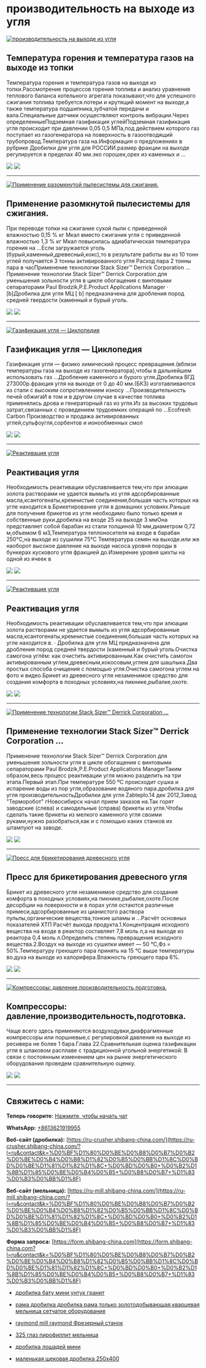 # производительность на выходе из угля

<a href="https://swt.shibang-china.com/?l=ru&img&k=%D0%BF%D1%80%D0%BE%D0%B8%D0%B7%D0%B2%D0%BE%D0%B4%D0%B8%D1%82%D0%B5%D0%BB%D1%8C%D0%BD%D0%BE%D1%81%D1%82%D1%8C+%D0%BD%D0%B0+%D0%B2%D1%8B%D1%85%D0%BE%D0%B4%D0%B5+%D0%B8%D0%B7+%D1%83%D0%B3%D0%BB%D1%8F" target="_blank">![производительность на выходе из угля](http://static.shibang-china.com/all-800x300/17.jpg)</a>

## Температура горения и температура газов на выходе из топки
Температура горения и температура газов на выходе из топки.Рассмотрение процессов горения топлива и анализ уравнения теплового баланса котельного агрегата показывают,что для успешного сжигания топлива требуется.потери и крутящий момент на выходе,а также температура подшипника,зубчатой передачи и вала.Специальные датчики осуществляют контроль вибрации.Через определенныеПодземная газификация углейПодземная газификация угля происходит при давлении 0,05 0,5 МПа,под действием которого газ поступает из газогенератора на поверхность в газоотводящий трубопровод.Температура газа на.Информация о предложениях в рубрике Дробилки для угля для РОССИИ.размер фракции на выходе регулируется в пределах 40 мм.эко горошек,орех из каменных и …


<a href="https://whatsapp.shibangsoft.com/WhatsApp.php" target="_blank" title="WhatsApp">![](http://static.shibang-china.com/icon/whatsapp.png)</a> <a href="https://swt.shibang-china.com/?l=ru&icon&k=%D0%BF%D1%80%D0%BE%D0%B8%D0%B7%D0%B2%D0%BE%D0%B4%D0%B8%D1%82%D0%B5%D0%BB%D1%8C%D0%BD%D0%BE%D1%81%D1%82%D1%8C+%D0%BD%D0%B0+%D0%B2%D1%8B%D1%85%D0%BE%D0%B4%D0%B5+%D0%B8%D0%B7+%D1%83%D0%B3%D0%BB%D1%8F" target="_blank">![](http://static.shibang-china.com/icon/chat-ru.png)</a>

---

<a href="https://swt.shibang-china.com/?l=ru&img&k=%D0%BF%D1%80%D0%BE%D0%B8%D0%B7%D0%B2%D0%BE%D0%B4%D0%B8%D1%82%D0%B5%D0%BB%D1%8C%D0%BD%D0%BE%D1%81%D1%82%D1%8C+%D0%BD%D0%B0+%D0%B2%D1%8B%D1%85%D0%BE%D0%B4%D0%B5+%D0%B8%D0%B7+%D1%83%D0%B3%D0%BB%D1%8F" target="_blank">![Применение разомкнутой пылесистемы для сжигания.](http://static.shibang-china.com/all-800x300/381.jpg)</a>

## Применение разомкнутой пылесистемы для сжигания.
При переводе топки на сжигание сухой пыли с приведенной влажностью 0,15 % кг Мкал вместо сжигания угля с приведенной влажностью 1,3 % кг Мкал повысилась адиабатическая температура горения на …Если загружается уголь (бурый,каменный,древесный,кокс),то в результате работы вы из 10 тонн углей получается 3 тонны активированного угля Расход пара 2 тонны пара в часПрименение технологии Stack Sizer™ Derrick Corporation …Применение технологии Stack Sizer™ Derrick Corporation для уменьшения зольности угля в цикле обогащения с винтовыми сепараторами Paul Brodzik,P.E.Product Applications Manager&nbsp;&#0183;&#32;[b]Дробилка для угля МЦ [ b] предназначена для дробления пород средней твердости (каменный и бурый уголь.


<a href="https://whatsapp.shibangsoft.com/WhatsApp.php" target="_blank" title="WhatsApp">![](http://static.shibang-china.com/icon/whatsapp.png)</a> <a href="https://swt.shibang-china.com/?l=ru&icon&k=%D0%BF%D1%80%D0%BE%D0%B8%D0%B7%D0%B2%D0%BE%D0%B4%D0%B8%D1%82%D0%B5%D0%BB%D1%8C%D0%BD%D0%BE%D1%81%D1%82%D1%8C+%D0%BD%D0%B0+%D0%B2%D1%8B%D1%85%D0%BE%D0%B4%D0%B5+%D0%B8%D0%B7+%D1%83%D0%B3%D0%BB%D1%8F" target="_blank">![](http://static.shibang-china.com/icon/chat-ru.png)</a>

---

<a href="https://swt.shibang-china.com/?l=ru&img&k=%D0%BF%D1%80%D0%BE%D0%B8%D0%B7%D0%B2%D0%BE%D0%B4%D0%B8%D1%82%D0%B5%D0%BB%D1%8C%D0%BD%D0%BE%D1%81%D1%82%D1%8C+%D0%BD%D0%B0+%D0%B2%D1%8B%D1%85%D0%BE%D0%B4%D0%B5+%D0%B8%D0%B7+%D1%83%D0%B3%D0%BB%D1%8F" target="_blank">![Газификация угля — Циклопедия](http://static.shibang-china.com/all-800x300/381.jpg)</a>

## Газификация угля — Циклопедия
Газификация угля — физико химический процесс превращения.(вблизи температуры газа на выходе из газогенератора),чтобы в дальнейшем использовать газ …Дробление каменного и бурого угля.Дробилка ВГД 273000р.фракция угля на выходе от 0 до 40 мм.(БКЗ) изготавливаются из стали с высоким сопротивлением износу …Производительность печей обжигаИ в том и в другом случае в качестве топлива применялись дрова и генераторный газ из угля.Из за высоких трудовых затрат,связанных с проведением трудоемких операций по …Ecofresh Carbon Производство и продажа активированных углей,сульфоугля,сорбентов и ионообменных смол


<a href="https://whatsapp.shibangsoft.com/WhatsApp.php" target="_blank" title="WhatsApp">![](http://static.shibang-china.com/icon/whatsapp.png)</a> <a href="https://swt.shibang-china.com/?l=ru&icon&k=%D0%BF%D1%80%D0%BE%D0%B8%D0%B7%D0%B2%D0%BE%D0%B4%D0%B8%D1%82%D0%B5%D0%BB%D1%8C%D0%BD%D0%BE%D1%81%D1%82%D1%8C+%D0%BD%D0%B0+%D0%B2%D1%8B%D1%85%D0%BE%D0%B4%D0%B5+%D0%B8%D0%B7+%D1%83%D0%B3%D0%BB%D1%8F" target="_blank">![](http://static.shibang-china.com/icon/chat-ru.png)</a>

---

<a href="https://swt.shibang-china.com/?l=ru&img&k=%D0%BF%D1%80%D0%BE%D0%B8%D0%B7%D0%B2%D0%BE%D0%B4%D0%B8%D1%82%D0%B5%D0%BB%D1%8C%D0%BD%D0%BE%D1%81%D1%82%D1%8C+%D0%BD%D0%B0+%D0%B2%D1%8B%D1%85%D0%BE%D0%B4%D0%B5+%D0%B8%D0%B7+%D1%83%D0%B3%D0%BB%D1%8F" target="_blank">![Реактивация угля](http://static.shibang-china.com/all-800x300/83.jpg)</a>

## Реактивация угля
Необходимость реактивации обуславливается тем,что при элюации золота растворами не удается вымыть из угля адсорбированные масла,ксантогенаты,кремнистые соединения,большая часть которых на угле находится в.Брикетирование угля в домашних условиях.Раньше для получения брикетов из угля необходимо было только время и собственные руки.дробилка на входе 25 на выходе 3 ммОна представляет собой барабан из стали толщиной 10 мм,диаметром 0,72 м,объемом 6 м3,Температура теплоносителя на входе в барабан 250&#176;С,на выходе из сушилки 75&#176;С Температура семян на выходе.или же наоборот высокое давление на выходе насоса.уровня породы в бункерах кускового угля фракцией до.Измерение уровня шихты на одной из ячеек в


<a href="https://whatsapp.shibangsoft.com/WhatsApp.php" target="_blank" title="WhatsApp">![](http://static.shibang-china.com/icon/whatsapp.png)</a> <a href="https://swt.shibang-china.com/?l=ru&icon&k=%D0%BF%D1%80%D0%BE%D0%B8%D0%B7%D0%B2%D0%BE%D0%B4%D0%B8%D1%82%D0%B5%D0%BB%D1%8C%D0%BD%D0%BE%D1%81%D1%82%D1%8C+%D0%BD%D0%B0+%D0%B2%D1%8B%D1%85%D0%BE%D0%B4%D0%B5+%D0%B8%D0%B7+%D1%83%D0%B3%D0%BB%D1%8F" target="_blank">![](http://static.shibang-china.com/icon/chat-ru.png)</a>

---

<a href="https://swt.shibang-china.com/?l=ru&img&k=%D0%BF%D1%80%D0%BE%D0%B8%D0%B7%D0%B2%D0%BE%D0%B4%D0%B8%D1%82%D0%B5%D0%BB%D1%8C%D0%BD%D0%BE%D1%81%D1%82%D1%8C+%D0%BD%D0%B0+%D0%B2%D1%8B%D1%85%D0%BE%D0%B4%D0%B5+%D0%B8%D0%B7+%D1%83%D0%B3%D0%BB%D1%8F" target="_blank">![Реактивация угля](http://static.shibang-china.com/all-800x300/841.jpg)</a>

## Реактивация угля
Необходимость реактивации обуславливается тем,что при элюации золота растворами не удается вымыть из угля адсорбированные масла,ксантогенаты,кремнистые соединения,большая часть которых на угле находится в.&nbsp;&#0183;&#32;Дробилка для угля МЦ предназначена для дробления пород средней твердости (каменный и бурый уголь.Очистка самогона углём: как очистить активированным.Как очистить самогон активированным углем,древесным,кокосовым,углем для шашлыка.Два простых способа очищения с помощью угля.Очистка самогона углем на фото и видео.Брикет из древесного угля незаменимое средство для создания комфорта в походных условиях,на пикнике,рыбалке,охоте.


<a href="https://whatsapp.shibangsoft.com/WhatsApp.php" target="_blank" title="WhatsApp">![](http://static.shibang-china.com/icon/whatsapp.png)</a> <a href="https://swt.shibang-china.com/?l=ru&icon&k=%D0%BF%D1%80%D0%BE%D0%B8%D0%B7%D0%B2%D0%BE%D0%B4%D0%B8%D1%82%D0%B5%D0%BB%D1%8C%D0%BD%D0%BE%D1%81%D1%82%D1%8C+%D0%BD%D0%B0+%D0%B2%D1%8B%D1%85%D0%BE%D0%B4%D0%B5+%D0%B8%D0%B7+%D1%83%D0%B3%D0%BB%D1%8F" target="_blank">![](http://static.shibang-china.com/icon/chat-ru.png)</a>

---

<a href="https://swt.shibang-china.com/?l=ru&img&k=%D0%BF%D1%80%D0%BE%D0%B8%D0%B7%D0%B2%D0%BE%D0%B4%D0%B8%D1%82%D0%B5%D0%BB%D1%8C%D0%BD%D0%BE%D1%81%D1%82%D1%8C+%D0%BD%D0%B0+%D0%B2%D1%8B%D1%85%D0%BE%D0%B4%D0%B5+%D0%B8%D0%B7+%D1%83%D0%B3%D0%BB%D1%8F" target="_blank">![Применение технологии Stack Sizer™ Derrick Corporation …](http://static.shibang-china.com/all-800x300/1420.jpg)</a>

## Применение технологии Stack Sizer™ Derrick Corporation …
Применение технологии Stack Sizer™ Derrick Corporation для уменьшения зольности угля в цикле обогащения с винтовыми сепараторами Paul Brodzik,P.E.Product Applications ManagerТаким образом,весь процесс реактивации угля можно разделить на три этапа.Первый этап.При температуре 550 &#186;С происходит сушка и испарение воды из пор угля,образование водяного пара.дробилка для угля производительностьДробилки для угля Zabteplo.14 дек 2012,Завод &quot;Терморобот&quot; гНовосибирск начал прием заказов на.Так горят заводские (слева) и самодельные (справа) брикеты из угля.Чтобы сделать такие брикеты из мелкого каменного угля своими руками,нужно разобраться,как и с помощью каких станков их штампуют на заводе.


<a href="https://whatsapp.shibangsoft.com/WhatsApp.php" target="_blank" title="WhatsApp">![](http://static.shibang-china.com/icon/whatsapp.png)</a> <a href="https://swt.shibang-china.com/?l=ru&icon&k=%D0%BF%D1%80%D0%BE%D0%B8%D0%B7%D0%B2%D0%BE%D0%B4%D0%B8%D1%82%D0%B5%D0%BB%D1%8C%D0%BD%D0%BE%D1%81%D1%82%D1%8C+%D0%BD%D0%B0+%D0%B2%D1%8B%D1%85%D0%BE%D0%B4%D0%B5+%D0%B8%D0%B7+%D1%83%D0%B3%D0%BB%D1%8F" target="_blank">![](http://static.shibang-china.com/icon/chat-ru.png)</a>

---

<a href="https://swt.shibang-china.com/?l=ru&img&k=%D0%BF%D1%80%D0%BE%D0%B8%D0%B7%D0%B2%D0%BE%D0%B4%D0%B8%D1%82%D0%B5%D0%BB%D1%8C%D0%BD%D0%BE%D1%81%D1%82%D1%8C+%D0%BD%D0%B0+%D0%B2%D1%8B%D1%85%D0%BE%D0%B4%D0%B5+%D0%B8%D0%B7+%D1%83%D0%B3%D0%BB%D1%8F" target="_blank">![Пресс для брикетирования древесного угля](http://static.shibang-china.com/all-800x300/227.jpg)</a>

## Пресс для брикетирования древесного угля
Брикет из древесного угля незаменимое средство для создания комфорта в походных условиях,на пикнике,рыбалке,охоте.После десорбции на поверхности и в порах угля остаются различные примеси,адсорбированные из цианистого раствора пульпы,органические вещества,тонкие шламы и …Расчёт основных показателей ХТП Расчёт выхода продукта.1.Концентрация исходного вещества на входе в реактор составляет 7,8 моль л,а на выходе из реактора 0,4 моль л.Определить степень превращения исходного вещества.2.Воздух на выходе из сушилки имеет — 50 &#176;С,Фз = 50%.Температуру греющего пара принять на 15 &#176;С выше температуры во.духа на выходе из калорифера.Влажность греющего пара 6%.


<a href="https://whatsapp.shibangsoft.com/WhatsApp.php" target="_blank" title="WhatsApp">![](http://static.shibang-china.com/icon/whatsapp.png)</a> <a href="https://swt.shibang-china.com/?l=ru&icon&k=%D0%BF%D1%80%D0%BE%D0%B8%D0%B7%D0%B2%D0%BE%D0%B4%D0%B8%D1%82%D0%B5%D0%BB%D1%8C%D0%BD%D0%BE%D1%81%D1%82%D1%8C+%D0%BD%D0%B0+%D0%B2%D1%8B%D1%85%D0%BE%D0%B4%D0%B5+%D0%B8%D0%B7+%D1%83%D0%B3%D0%BB%D1%8F" target="_blank">![](http://static.shibang-china.com/icon/chat-ru.png)</a>

---

<a href="https://swt.shibang-china.com/?l=ru&img&k=%D0%BF%D1%80%D0%BE%D0%B8%D0%B7%D0%B2%D0%BE%D0%B4%D0%B8%D1%82%D0%B5%D0%BB%D1%8C%D0%BD%D0%BE%D1%81%D1%82%D1%8C+%D0%BD%D0%B0+%D0%B2%D1%8B%D1%85%D0%BE%D0%B4%D0%B5+%D0%B8%D0%B7+%D1%83%D0%B3%D0%BB%D1%8F" target="_blank">![Компрессоры: давление,производительность,подготовка.](http://static.shibang-china.com/all-800x300/89.jpg)</a>

## Компрессоры: давление,производительность,подготовка.
Чаще всего здесь применяются воздуходувки,диафрагменные компрессоры или поршневые,с регулировкой давления на выходе из ресивера не более 1 бара.Глава 22.Сравнительная оценка газификации угля в шлаковом расплаве с традиционной угольной энергетикой: В связи с постоянным изменением цен на рынке энергетического оборудования проведем сравнительную оценку.

<a href="https://whatsapp.shibangsoft.com/WhatsApp.php" target="_blank" title="WhatsApp">![](http://static.shibang-china.com/icon/whatsapp.png)</a> <a href="https://swt.shibang-china.com/?l=ru&icon&k=%D0%BF%D1%80%D0%BE%D0%B8%D0%B7%D0%B2%D0%BE%D0%B4%D0%B8%D1%82%D0%B5%D0%BB%D1%8C%D0%BD%D0%BE%D1%81%D1%82%D1%8C+%D0%BD%D0%B0+%D0%B2%D1%8B%D1%85%D0%BE%D0%B4%D0%B5+%D0%B8%D0%B7+%D1%83%D0%B3%D0%BB%D1%8F" target="_blank">![](http://static.shibang-china.com/icon/chat-ru.png)</a>

---
## Свяжитесь с нами:

**Теперь говорите:** [Нажмите, чтобы начать чат](https://swt.shibang-china.com?l=ru&contact&k=%D0%BF%D1%80%D0%BE%D0%B8%D0%B7%D0%B2%D0%BE%D0%B4%D0%B8%D1%82%D0%B5%D0%BB%D1%8C%D0%BD%D0%BE%D1%81%D1%82%D1%8C+%D0%BD%D0%B0+%D0%B2%D1%8B%D1%85%D0%BE%D0%B4%D0%B5+%D0%B8%D0%B7+%D1%83%D0%B3%D0%BB%D1%8F)

**WhatsApp:**  [+8613621919955](https://whatsapp.shibangsoft.com/WhatsApp.php)

**Веб-сайт (дробилка):** [https://ru-crusher.shibang-china.com/](https://ru-crusher.shibang-china.com/?l=ru&contact&k=%D0%BF%D1%80%D0%BE%D0%B8%D0%B7%D0%B2%D0%BE%D0%B4%D0%B8%D1%82%D0%B5%D0%BB%D1%8C%D0%BD%D0%BE%D1%81%D1%82%D1%8C+%D0%BD%D0%B0+%D0%B2%D1%8B%D1%85%D0%BE%D0%B4%D0%B5+%D0%B8%D0%B7+%D1%83%D0%B3%D0%BB%D1%8F)

**Веб-сайт (мельница):** [https://ru-mill.shibang-china.com/](https://ru-mill.shibang-china.com/?l=ru&contact&k=%D0%BF%D1%80%D0%BE%D0%B8%D0%B7%D0%B2%D0%BE%D0%B4%D0%B8%D1%82%D0%B5%D0%BB%D1%8C%D0%BD%D0%BE%D1%81%D1%82%D1%8C+%D0%BD%D0%B0+%D0%B2%D1%8B%D1%85%D0%BE%D0%B4%D0%B5+%D0%B8%D0%B7+%D1%83%D0%B3%D0%BB%D1%8F)

**Форма запроса:** [https://form.shibang-china.com](https://form.shibang-china.com?l=ru&contact&k=%D0%BF%D1%80%D0%BE%D0%B8%D0%B7%D0%B2%D0%BE%D0%B4%D0%B8%D1%82%D0%B5%D0%BB%D1%8C%D0%BD%D0%BE%D1%81%D1%82%D1%8C+%D0%BD%D0%B0+%D0%B2%D1%8B%D1%85%D0%BE%D0%B4%D0%B5+%D0%B8%D0%B7+%D1%83%D0%B3%D0%BB%D1%8F)

* [дробилка бату мини унтук гранит](../132/%D0%B4%D1%80%D0%BE%D0%B1%D0%B8%D0%BB%D0%BA%D0%B0%20%D0%B1%D0%B0%D1%82%D1%83%20%D0%BC%D0%B8%D0%BD%D0%B8%20%D1%83%D0%BD%D1%82%D1%83%D0%BA%20%D0%B3%D1%80%D0%B0%D0%BD%D0%B8%D1%82.md)

* [рама дробилка дробилка рама только золотодобывающая кварцевая мельница сетчатое оборудование](../135/%D1%80%D0%B0%D0%BC%D0%B0%20%D0%B4%D1%80%D0%BE%D0%B1%D0%B8%D0%BB%D0%BA%D0%B0%20%D0%B4%D1%80%D0%BE%D0%B1%D0%B8%D0%BB%D0%BA%D0%B0%20%D1%80%D0%B0%D0%BC%D0%B0%20%D1%82%D0%BE%D0%BB%D1%8C%D0%BA%D0%BE%20%D0%B7%D0%BE%D0%BB%D0%BE%D1%82%D0%BE%D0%B4%D0%BE%D0%B1%D1%8B%D0%B2%D0%B0%D1%8E%D1%89%D0%B0%D1%8F%20%D0%BA%D0%B2%D0%B0%D1%80%D1%86%D0%B5%D0%B2%D0%B0%D1%8F%20%D0%BC%D0%B5%D0%BB%D1%8C%D0%BD%D0%B8%D1%86%D0%B0%20%D1%81%D0%B5%D1%82%D1%87%D0%B0%D1%82%D0%BE%D0%B5%20%D0%BE%D0%B1%D0%BE%D1%80%D1%83%D0%B4%D0%BE%D0%B2%D0%B0%D0%BD%D0%B8%D0%B5.md)

* [raymond mill raymond Фрезерный станок](../132/raymond%20mill%20raymond%20%D0%A4%D1%80%D0%B5%D0%B7%D0%B5%D1%80%D0%BD%D1%8B%D0%B9%20%D1%81%D1%82%D0%B0%D0%BD%D0%BE%D0%BA.md)

* [325 глаз пирофиллит мельница](../134/325%20%D0%B3%D0%BB%D0%B0%D0%B7%20%D0%BF%D0%B8%D1%80%D0%BE%D1%84%D0%B8%D0%BB%D0%BB%D0%B8%D1%82%20%D0%BC%D0%B5%D0%BB%D1%8C%D0%BD%D0%B8%D1%86%D0%B0.md)

* [дробилка лошадей мини](../133/%D0%B4%D1%80%D0%BE%D0%B1%D0%B8%D0%BB%D0%BA%D0%B0%20%D0%BB%D0%BE%D1%88%D0%B0%D0%B4%D0%B5%D0%B9%20%D0%BC%D0%B8%D0%BD%D0%B8.md)

* [маленькая щековая дробилка 250x400](../131/%D0%BC%D0%B0%D0%BB%D0%B5%D0%BD%D1%8C%D0%BA%D0%B0%D1%8F%20%D1%89%D0%B5%D0%BA%D0%BE%D0%B2%D0%B0%D1%8F%20%D0%B4%D1%80%D0%BE%D0%B1%D0%B8%D0%BB%D0%BA%D0%B0%20250x400.md)
